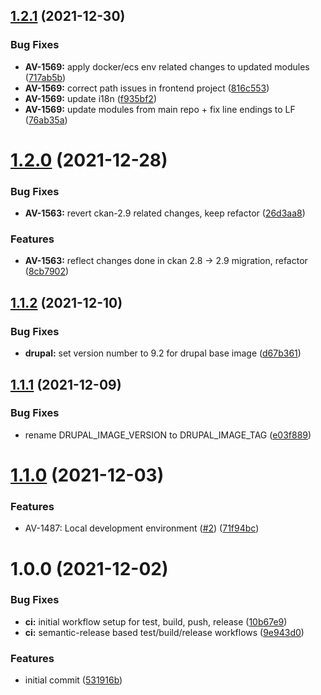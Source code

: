 ## [1.2.1](https://github.com/vrk-kpa/opendata-drupal/compare/v1.2.0...v1.2.1) (2021-12-30)


### Bug Fixes

* **AV-1569:** apply docker/ecs env related changes to updated modules ([717ab5b](https://github.com/vrk-kpa/opendata-drupal/commit/717ab5bd16f27a974c500c4462217bee3f78b134))
* **AV-1569:** correct path issues in frontend project ([816c553](https://github.com/vrk-kpa/opendata-drupal/commit/816c5536b64dcfaef7dc4bfb674e215b14d0e371))
* **AV-1569:** update i18n ([f935bf2](https://github.com/vrk-kpa/opendata-drupal/commit/f935bf2814d51583cf20b86cde4e1d36cd65da97))
* **AV-1569:** update modules from main repo + fix line endings to LF ([76ab35a](https://github.com/vrk-kpa/opendata-drupal/commit/76ab35aa445468cae018540580f430290f356b17))

# [1.2.0](https://github.com/vrk-kpa/opendata-drupal/compare/v1.1.2...v1.2.0) (2021-12-28)


### Bug Fixes

* **AV-1563:** revert ckan-2.9 related changes, keep refactor ([26d3aa8](https://github.com/vrk-kpa/opendata-drupal/commit/26d3aa8b1450bc7516a07ae4bd2c10a442260ba7))


### Features

* **AV-1563:** reflect changes done in ckan 2.8 -> 2.9 migration, refactor ([8cb7902](https://github.com/vrk-kpa/opendata-drupal/commit/8cb7902cbde734581434f0348028da6edd17647a))

## [1.1.2](https://github.com/vrk-kpa/opendata-drupal/compare/v1.1.1...v1.1.2) (2021-12-10)


### Bug Fixes

* **drupal:** set version number to 9.2 for drupal base image ([d67b361](https://github.com/vrk-kpa/opendata-drupal/commit/d67b361fdac4990795702a226a5780a361828f25))

## [1.1.1](https://github.com/vrk-kpa/opendata-drupal/compare/v1.1.0...v1.1.1) (2021-12-09)


### Bug Fixes

* rename DRUPAL_IMAGE_VERSION to DRUPAL_IMAGE_TAG ([e03f889](https://github.com/vrk-kpa/opendata-drupal/commit/e03f889b601485a3c0e0dcca1df87b517c045fdf))

# [1.1.0](https://github.com/vrk-kpa/opendata-drupal/compare/v1.0.0...v1.1.0) (2021-12-03)


### Features

* AV-1487: Local development environment ([#2](https://github.com/vrk-kpa/opendata-drupal/issues/2)) ([71f94bc](https://github.com/vrk-kpa/opendata-drupal/commit/71f94bc68707487891c1872640bb8dc9e06551af))

# 1.0.0 (2021-12-02)


### Bug Fixes

* **ci:** initial workflow setup for test, build, push, release ([10b67e9](https://github.com/vrk-kpa/opendata-drupal/commit/10b67e92c98d6d046587a2f9b3256602cd3ab1dc))
* **ci:** semantic-release based test/build/release workflows ([9e943d0](https://github.com/vrk-kpa/opendata-drupal/commit/9e943d0fcfa30f4b94270e3fb7003a299ec888b1))


### Features

* initial commit ([531916b](https://github.com/vrk-kpa/opendata-drupal/commit/531916b3cd64e44253209bdef0afe73990a20c00))
